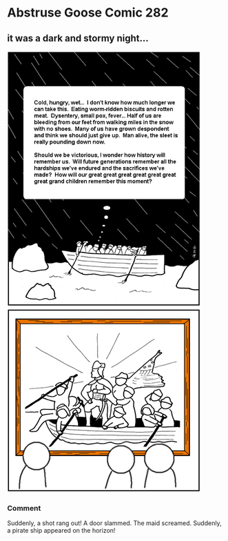 # Abstruse Goose Comic 282
## it was a dark and stormy night...

![image](comics/licentia_poetica.png)
### Comment
Suddenly, a shot rang out! A door slammed. The maid screamed. Suddenly, a pirate ship appeared on the horizon!
